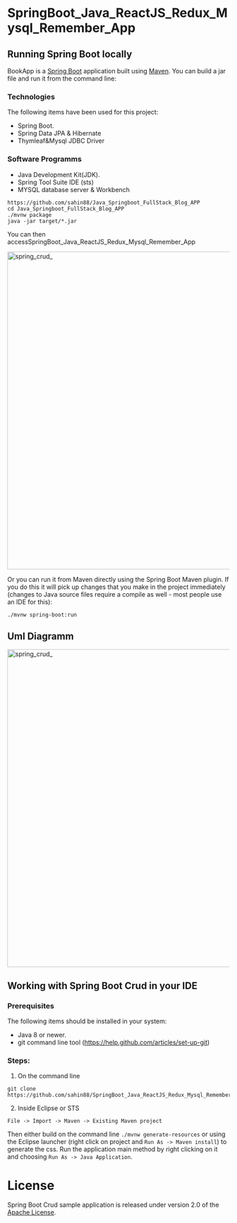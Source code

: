 # SpringBoot_Java_ReactJS_Redux_Mysql_Remember_App



## Running Spring Boot locally
BookApp is a [Spring Boot](https://spring.io/guides/gs/spring-boot) application built using [Maven](https://spring.io/guides/gs/maven/). You can build a jar file and run it from the command line:

### Technologies
The following items  have been  used for this project:
* Spring Boot.
* Spring Data JPA & Hibernate
* Thymleaf&Mysql JDBC Driver

### Software Programms

* Java Development Kit(JDK).
* Spring Tool Suite IDE (sts)
* MYSQL database server & Workbench
```
https://github.com/sahin88/Java_Springboot_FullStack_Blog_APP
cd Java_Springboot_FullStack_Blog_APP
./mvnw package
java -jar target/*.jar
```

You can then accessSpringBoot_Java_ReactJS_Redux_Mysql_Remember_App 

<img width="720" alt="spring_crud_" src="https://github.com/sahin88/SpringBoot_Java_ReactJS_Redux_Mysql_Remember_App/blob/main/remember_me.png">




Or you can run it from Maven directly using the Spring Boot Maven plugin. If you do this it will pick up changes that you make in the project immediately (changes to Java source files require a compile as well - most people use an IDE for this):

```
./mvnw spring-boot:run
```

## Uml Diagramm
<img width="720" alt="spring_crud_" src="https://github.com/sahin88/SpringBoot_Java_ReactJS_Redux_Mysql_Remember_App/blob/main/uml_remember_me.png">



## Working with Spring Boot Crud in your IDE

### Prerequisites
The following items should be installed in your system:
* Java 8 or newer.
* git command line tool (https://help.github.com/articles/set-up-git)


### Steps:

1) On the command line
```
git clone https://github.com/sahin88/SpringBoot_Java_ReactJS_Redux_Mysql_Remember_App
```
2) Inside Eclipse or STS
```
File -> Import -> Maven -> Existing Maven project
```

Then either build on the command line `./mvnw generate-resources` or using the Eclipse launcher (right click on project and `Run As -> Maven install`) to generate the css. Run the application main method by right clicking on it and choosing `Run As -> Java Application`.





# License

Spring Boot Crud  sample application is released under version 2.0 of the [Apache License](https://www.apache.org/licenses/LICENSE-2.0).

[spring-petclinic]: https://github.com/spring-projects/spring-petclinic
[spring-framework-petclinic]: https://github.com/spring-petclinic/spring-framework-petclinic
[spring-petclinic-angularjs]: https://github.com/spring-petclinic/spring-petclinic-angularjs 
[javaconfig branch]: https://github.com/spring-petclinic/spring-framework-petclinic/tree/javaconfig
[spring-petclinic-angular]: https://github.com/spring-petclinic/spring-petclinic-angular
[spring-petclinic-microservices]: https://github.com/spring-petclinic/spring-petclinic-microservices
[spring-petclinic-reactjs]: https://github.com/spring-petclinic/spring-petclinic-reactjs
[spring-petclinic-graphql]: https://github.com/spring-petclinic/spring-petclinic-graphql
[spring-petclinic-kotlin]: https://github.com/spring-petclinic/spring-petclinic-kotlin
[spring-petclinic-rest]: https://github.com/spring-petclinic/spring-petclinic-rest
